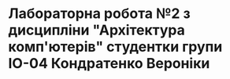 # Лабораторна робота №2 з дисципліни "Архітектура комп'ютерів" студентки групи ІО-04 Кондратенко Вероніки
